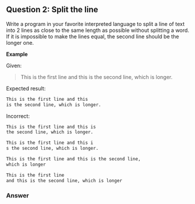 ## Question 2: Split the line

Write a program in your favorite interpreted language to split a line of text into 2 lines as close to the same length as possible without splitting a word. If it is impossible to make the lines equal, the second line should be the longer one.

**Example**

Given:

> This is the first line and this is the second line, which is longer.

Expected result:

```txt
This is the first line and this
is the second line, which is longer.
```

Incorrect:

```txt
This is the first line and this is
the second line, which is longer.
```

```txt
This is the first line and this i
s the second line, which is longer.
```

```txt
This is the first line and this is the second line,
which is longer
```

```txt
This is the first line
and this is the second line, which is longer
```
### Answer
  
  

